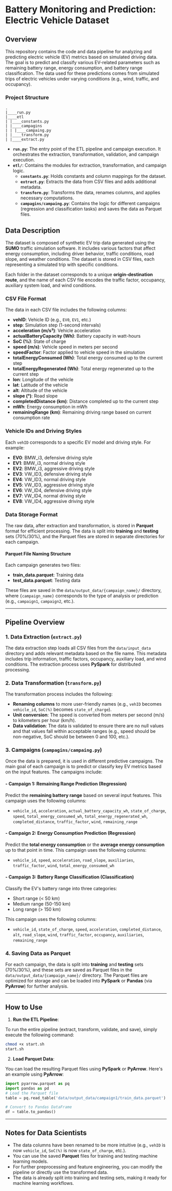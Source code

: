 # Battery Monitoring and Prediction: Electric Vehicle Dataset

## Overview

This repository contains the code and data pipeline for analyzing and predicting electric vehicle (EV) metrics based on simulated driving data. The goal is to predict and classify various EV-related parameters such as remaining battery range, energy consumption, and battery range classification. The data used for these predictions comes from simulated trips of electric vehicles under varying conditions (e.g., wind, traffic, and occupancy).

### Project Structure

```
.
|____run.py
|____etl
| |____constants.py
| |____campagins
| | |____campaing.py
| |____transform.py
| |____extract.py
```

- **`run.py`**: The entry point of the ETL pipeline and campaign execution. It orchestrates the extraction, transformation, validation, and campaign execution.
- **`etl/`**: Contains the modules for extraction, transformation, and campaign logic.
  - **`constants.py`**: Holds constants and column mappings for the dataset.
  - **`extract.py`**: Extracts the data from CSV files and adds additional metadata.
  - **`transform.py`**: Transforms the data, renames columns, and applies necessary computations.
  - **`campagins/campaing.py`**: Contains the logic for different campaigns (regression and classification tasks) and saves the data as Parquet files.

## Data Description

The dataset is composed of synthetic EV trip data generated using the **SUMO** traffic simulation software. It includes various factors that affect energy consumption, including driver behavior, traffic conditions, road slope, and weather conditions. The dataset is stored in CSV files, each representing a simulated trip with specific conditions.

Each folder in the dataset corresponds to a unique **origin-destination route**, and the name of each CSV file encodes the traffic factor, occupancy, auxiliary system load, and wind conditions.

### CSV File Format

The data in each CSV file includes the following columns:

- **vehID**: Vehicle ID (e.g., `EV0`, `EV1`, etc.)
- **step**: Simulation step (1-second intervals)
- **acceleration (m/s²)**: Vehicle acceleration
- **actualBatteryCapacity (Wh)**: Battery capacity in watt-hours
- **SoC (%)**: State of charge
- **speed (m/s)**: Vehicle speed in meters per second
- **speedFactor**: Factor applied to vehicle speed in the simulation
- **totalEnergyConsumed (Wh)**: Total energy consumed up to the current step
- **totalEnergyRegenerated (Wh)**: Total energy regenerated up to the current step
- **lon**: Longitude of the vehicle
- **lat**: Latitude of the vehicle
- **alt**: Altitude of the vehicle
- **slope (°)**: Road slope
- **completedDistance (km)**: Distance completed up to the current step
- **mWh**: Energy consumption in mWh
- **remainingRange (km)**: Remaining driving range based on current consumption rate

### Vehicle IDs and Driving Styles

Each `vehID` corresponds to a specific EV model and driving style. For example:

- **EV0**: BMW_i3, defensive driving style
- **EV1**: BMW_i3, normal driving style
- **EV2**: BMW_i3, aggressive driving style
- **EV3**: VW_ID3, defensive driving style
- **EV4**: VW_ID3, normal driving style
- **EV5**: VW_ID3, aggressive driving style
- **EV6**: VW_ID4, defensive driving style
- **EV7**: VW_ID4, normal driving style
- **EV8**: VW_ID4, aggressive driving style

### Data Storage Format

The raw data, after extraction and transformation, is stored in **Parquet** format for efficient processing. The data is split into **training** and **testing** sets (70%/30%), and the Parquet files are stored in separate directories for each campaign.

#### Parquet File Naming Structure

Each campaign generates two files:

- **train_data.parquet**: Training data
- **test_data.parquet**: Testing data

These files are saved in the `data/output_data/{campaign_name}/` directory, where `{campaign_name}` corresponds to the type of analysis or prediction (e.g., `campaign1`, `campaign2`, etc.).

---

## Pipeline Overview

### 1. **Data Extraction** (`extract.py`)

The data extraction step loads all CSV files from the `data/input_data` directory and adds relevant metadata based on the file name. This metadata includes trip information, traffic factors, occupancy, auxiliary load, and wind conditions. The extraction process uses **PySpark** for distributed processing.

### 2. **Data Transformation** (`transform.py`)

The transformation process includes the following:

- **Renaming columns** to more user-friendly names (e.g., `vehID` becomes `vehicle_id`, `SoC(%)` becomes `state_of_charge`).
- **Unit conversion**: The speed is converted from meters per second (m/s) to kilometers per hour (km/h).
- **Data validation**: The data is validated to ensure there are no null values and that values fall within acceptable ranges (e.g., speed should be non-negative, SoC should be between 0 and 100, etc.).

### 3. **Campaigns** (`campagins/campaing.py`)

Once the data is prepared, it is used in different predictive campaigns. The main goal of each campaign is to predict or classify key EV metrics based on the input features. The campaigns include:

#### - **Campaign 1: Remaining Range Prediction (Regression)**

Predict the **remaining battery range** based on several input features. This campaign uses the following columns:

- `vehicle_id`, `acceleration`, `actual_battery_capacity_wh`, `state_of_charge`, `speed`, `total_energy_consumed_wh`, `total_energy_regenerated_wh`, `completed_distance`, `traffic_factor`, `wind`, `remaining_range`

#### - **Campaign 2: Energy Consumption Prediction (Regression)**

Predict the **total energy consumption** or the **average energy consumption** up to that point in time. This campaign uses the following columns:

- `vehicle_id`, `speed`, `acceleration`, `road_slope`, `auxiliaries`, `traffic_factor`, `wind`, `total_energy_consumed_wh`

#### - **Campaign 3: Battery Range Classification (Classification)**

Classify the EV's battery range into three categories:

- Short range (< 50 km)
- Medium range (50-150 km)
- Long range (> 150 km)

This campaign uses the following columns:

- `vehicle_id`, `state_of_charge`, `speed`, `acceleration`, `completed_distance`, `alt`, `road_slope`, `wind`, `traffic_factor`, `occupancy`, `auxiliaries`, `remaining_range`

### 4. **Saving Data as Parquet**

For each campaign, the data is split into **training** and **testing** sets (70%/30%), and these sets are saved as Parquet files in the `data/output_data/{campaign_name}/` directory. The Parquet files are optimized for storage and can be loaded into **PySpark** or **Pandas** (via **PyArrow**) for further analysis.

---

## How to Use

1. **Run the ETL Pipeline**: 

To run the entire pipeline (extract, transform, validate, and save), simply execute the following command:

```bash
chmod +x start.sh
start.sh
```

2. **Load Parquet Data**: 

You can load the resulting Parquet files using **PySpark** or **PyArrow**. Here's an example using **PyArrow**:

```python
import pyarrow.parquet as pq
import pandas as pd
# Load the Parquet file
table = pq.read_table('data/output_data/campaign1/train_data.parquet')

# Convert to Pandas DataFrame
df = table.to_pandas()
```

---

## Notes for Data Scientists

- The data columns have been renamed to be more intuitive (e.g., `vehID` is now `vehicle_id`, `SoC(%)` is now `state_of_charge`, etc.).
- You can use the saved **Parquet** files for training and testing machine learning models.
- For further preprocessing and feature engineering, you can modify the pipeline or directly use the transformed data.
- The data is already split into training and testing sets, making it ready for machine learning workflows.

